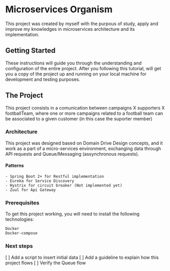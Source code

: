 # Microservices Organism
This project was created by myself with the purpous of study, apply and improve my knowledges in microservices architecture and its implementation.

## Getting Started
These instructions will guide you through the understanding and configuration of the entire project.
After you following this tutorial, will get you a copy of the project up and running on your local machine for development and testing purposes.

## The Project
This project consists in a comunication between campaigns X supporters X footballTeam, where one or more campaigns related to a football team can be associated to a given customer (in this case the suporter member)

### Architecture
This project was designed based on Domain Drive Design concepts, and it work as a part of a micro-services environment, exchanging data through API requests and Queue/Messaging (assynchronous requests).

#### Patterns

```
- Spring Boot 2+ for Restful implementation 
- Eureka for Service Discovery
- Hystrix for circuit breaker (Not implemented yet)
- Zuul for Api Gateway
```

### Prerequisites
To get this project working, you will need to install the following technologies:

```
Docker
Docker-compose
```

### Next steps
[ ] Add a script to insert initial data
[ ] Add a guideline to explain how this project flows
[ ] Verify the Queue flow 
